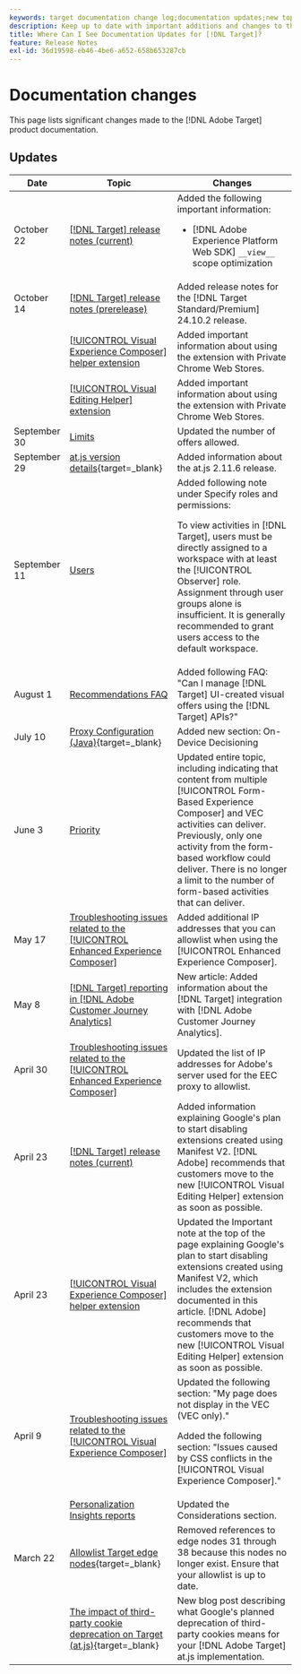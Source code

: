 ```yaml
---
keywords: target documentation change log;documentation updates;new topics;edits;updates;update 
description: Keep up to date with important additions and changes to the [!DNL Adobe Target] documentation.
title: Where Can I See Documentation Updates for [!DNL Target]?
feature: Release Notes
exl-id: 36d19598-eb46-4be6-a652-658b653287cb
---
```

# Documentation changes

This page lists significant changes made to the [!DNL Adobe Target] product documentation.

## Updates

|Date|Topic|Changes|
|--- |--- |--- |
|October 22|[[!DNL Target] release notes (current)](/help/main/r-release-notes/release-notes.md)|Added the following important information:<ul><li>[!DNL Adobe Experience Platform Web SDK] `__view__` scope optimization</li></ul>|
|October 14|[[!DNL Target] release notes (prerelease)](/help/main/r-release-notes/target-release-notes.md)|Added release notes for the [!DNL Target Standard/Premium] 24.10.2 release.|
||[[!UICONTROL Visual Experience Composer] helper extension](/help/main/c-experiences/c-visual-experience-composer/r-troubleshoot-composer/vec-helper-browser-extension.md)|Added important information about using the extension with Private Chrome Web Stores.|
||[[!UICONTROL Visual Editing Helper] extension](/help/main/c-experiences/c-visual-experience-composer/r-troubleshoot-composer/visual-editing-helper-extension.md)|Added important information about using the extension with Private Chrome Web Stores.|
|September 30|[Limits](/help/main/r-troubleshooting-target/target-limits.md)|Updated the number of offers allowed.|
|September 29|[at.js version details](https://experienceleague.adobe.com/en/docs/target-dev/developer/client-side/at-js-implementation/target-atjs-versions){target=_blank}|Added information about the at.js 2.11.6 release.|
|September 11|[Users](/help/main/administrating-target/c-user-management/c-user-management/user-management.md)|Added following note under Specify roles and permissions:<P> To view activities in [!DNL Target], users must be directly assigned to a workspace with at least the [!UICONTROL Observer] role. Assignment through user groups alone is insufficient. It is generally recommended to grant users access to the default workspace.|
|August 1|[Recommendations FAQ](/help/main/c-recommendations/c-recommendations-faq/recommendations-faq.md)|Added following FAQ: "Can I manage [!DNL Target] UI-created visual offers using the [!DNL Target] APIs?"|
|July 10|[Proxy Configuration (Java)](https://experienceleague.adobe.com/en/docs/target-dev/developer/server-side/java/proxy-configuration){target=_blank}|Added new section: On-Device Decisioning|
|June 3|[Priority](/help/main/c-activities/priority.md)|Updated entire topic, including indicating that content from multiple [!UICONTROL Form-Based Experience Composer] and VEC activities can deliver. Previously, only one activity from the form-based workflow could deliver. There is no longer a limit to the number of form-based activities that can deliver.|
|May 17|[Troubleshooting issues related to the [!UICONTROL Enhanced Experience Composer]](/help/main/c-experiences/c-visual-experience-composer/r-troubleshoot-composer/troubleshooting-issues-related-to-the-enhanced-experience-composer-eec.md)|Added additional IP addresses that you can allowlist when using the [!UICONTROL Enhanced Experience Composer].|
|May 8|[[!DNL Target] reporting in [!DNL Adobe Customer Journey Analytics]](/help/main/c-integrating-target-with-mac/cja/target-reporting-in-cja.md)|New article: Added information about the [!DNL Target] integration with [!DNL Adobe Customer Journey Analytics].|
|April 30|[Troubleshooting issues related to the [!UICONTROL Enhanced Experience Composer]](/help/main/c-experiences/c-visual-experience-composer/r-troubleshoot-composer/troubleshooting-issues-related-to-the-enhanced-experience-composer-eec.md)|Updated the list of IP addresses for Adobe's server used for the EEC proxy to allowlist.|
|April 23|[[!DNL Target] release notes (current)](/help/main/r-release-notes/release-notes.md)|Added information explaining Google's plan to start disabling extensions created using Manifest V2. [!DNL Adobe] recommends that customers move to the new [!UICONTROL Visual Editing Helper] extension as soon as possible.|
|April 23|[[!UICONTROL Visual Experience Composer] helper extension](/help/main/c-experiences/c-visual-experience-composer/r-troubleshoot-composer/vec-helper-browser-extension.md)|Updated the Important note at the top of the page explaining Google's plan to start disabling extensions created using Manifest V2, which includes the extension documented in this article. [!DNL Adobe] recommends that customers move to the new [!UICONTROL Visual Editing Helper] extension as soon as possible.|
|April 9|[Troubleshooting issues related to the [!UICONTROL Visual Experience Composer]](/help/main/c-experiences/c-visual-experience-composer/r-troubleshoot-composer/troubleshooting-issues-related-to-the-visual-experience-composer-vec.md)|Updated the following section: "My page does not display in the VEC (VEC only)."<P>Added the following section: "Issues caused by CSS conflicts in the [!UICONTROL Visual Experience Composer]."|
||[Personalization Insights reports](/help/main/c-reports/c-personalization-insights-reports/personalization-insights-reports.md)|Updated the Considerations section.|
|March 22|[Allowlist Target edge nodes](https://experienceleague.adobe.com/en/docs/target-dev/developer/implementation/privacy/allowlist-edges){target=_blank}|Removed references to edge nodes 31 through 38 because this nodes no longer exist. Ensure that your allowlist is up to date.|
||[The impact of third-party cookie deprecation on Target (at.js)](https://experienceleague.adobe.com/docs/target-dev/assets/third_party_cookie_deprecation){target=_blank}|New blog post describing what Google's planned deprecation of third-party cookies means for your [!DNL Adobe Target] at.js implementation.|